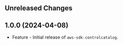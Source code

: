 Unreleased Changes
------------------

1.0.0 (2024-04-08)
------------------

* Feature - Initial release of `aws-sdk-controlcatalog`.


